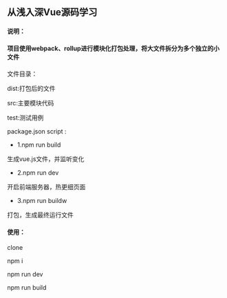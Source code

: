 ##  从浅入深Vue源码学习  ##


#### 说明： ####

#### 项目使用webpack、rollup进行模块化打包处理，将大文件拆分为多个独立的小文件  
####


文件目录：

dist:打包后的文件

src:主要模块代码

test:测试用例


 package.json script :

- 1.npm run build

生成vue.js文件，并监听变化

- 2.npm run dev

开启前端服务器，热更细页面

- 3.npm run buildw

打包，生成最终运行文件


#### 使用： ####
clone

npm i

npm run dev

npm run build

